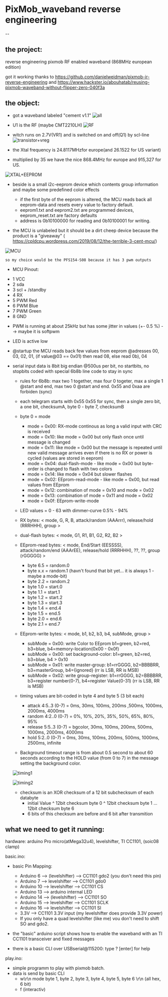 # PixMob_waveband reverse engineering
--

the project:
-
  reverse engineering pixmob RF enabled waveband (868MHz european edition)
  
  got it working thanks to https://github.com/danielweidman/pixmob-ir-reverse-engineering
  and  https://www.hackster.io/abouhatab/reusing-pixmob-waveband-without-flipper-zero-040f3a

the object:
-
  + got a waveband labeled "cement v1.1"
  ![all](https://github.com/sueppchen/PixMob_waveband/assets/58486836/6f24268f-cfc5-4daa-93ae-c9d2c14f122d)
  
  + U1 is the RF (maybe CMT2210LH)
  ![RF](https://github.com/sueppchen/PixMob_waveband/assets/58486836/27d4b4d4-64a9-4391-908f-28166be6646a)
  
  + witch runs on 2.7V(VR1) and is switched on and off(Q1) by scl-line
  ![transistor+vreg](https://github.com/sueppchen/PixMob_waveband/assets/58486836/2c1df685-c942-491d-9bc7-c8434d9b0ffb)
  
  + the Xtal frequency is 24.8117MHzfor europe(and 26.1522 for US variant)
  + multiplied by 35 we have the nice 868.4MHz for europe and 915,327 for US.
  
  ![XTAL+EEPROM](https://github.com/sueppchen/PixMob_waveband/assets/58486836/8d73dcba-42db-4f61-b4b3-9b6028d15b26)
  
  + beside is a small i2c-eeprom device which contents group information and maybe some predefined color effects
    - if the first byte of the eeprom is altered, the MCU reads back all eeprom-data and resets every value to factory default.
    - eeprom1.txt and eeprom2.txt are programmed devices, eeprom_reset.txt are factory defaults
    - address is 0b10100000 for reading and 0b10100001 for writing.
  
  
  + the MCU is unlabeled but it should be a dirt cheep device because the product is a "giveaway"
    ( https://cpldcpu.wordpress.com/2019/08/12/the-terrible-3-cent-mcu/)
  
  ![MCU](https://github.com/sueppchen/PixMob_waveband/assets/58486836/497c3a8c-62c1-48c1-b1f2-a0d007095368)
  
  
    so my choice would be the PFS154-S08 because it has 3 pwm outputs
  
  + MCU Pinout:
   - 1 VCC   
   - 2 sda   
   - 3 scl + /standby    
   - 4 RX
   - 5 PWM Red   
   - 6 PWM Blue   
   - 7 PWM Green   
   - 8 GND 
    
  + PWM is running at about 25kHz but has some jitter in values (+- 0.5 %)  --> maybe it is softpwm
  + LED is active low
  
  + @startup the MCU reads back few values from eeprom @adresses 00, 03, 02, 01, (if value@03 == 0x01) then read 08, else read 0b), 04

  + serial input data is 8bit big endian @500us per bit, no startbits, no stopbits coded with special 6b8b line code to stay in sync
    - rules for 6b8b: max two 1 together, max four 0 togeter, max a single 1 @start and end, max two 0 @start and end. 0x55 and 0xaa are forbiden (sync)
    - each telegram starts with 0x55 0x55 for sync, then a single zero bit, a one bit, checksumA, byte 0 - byte 7, checksumB
    - byte 0 = mode
      * mode = 0x00: RX-mode continous as long a valid input with CRC is received  
      * mode = 0x10: like mode = 0x00 but only flash once until message is changed
      * mode = 0x11: like mode = 0x00 but the message is repeated until new valid message arrives even if there is no RX or power is cycled (values are stored in eeprom)
      * mode = 0x04: dual-flash-mode - like mode = 0x00 but byte-order is changed to flash with two colors
      * mode = 0x14: like mode = 0x04 but slower flashes
      * mode = 0x02: EEprom-read-mode - like mode = 0x00, but read values from EEprom
      * mode = 0x12: combination of mode = 0x10 and mode = 0x02
      * mode = 0x13: combination of mode = 0x11 and mode = 0x02
      * mode = 0x0f: EEprom-write-mode
    
    - LED values = 0 - 63 with dimmer-curve 0.5% - 94%
    - RX bytes:  < mode, G, R, B, attack/random (AAArrr), release/hold (RRRHHH), group >
    - dual-flash bytes: < mode, G1, R1, B1, G2, R2, B2 >
    - EEprom-read bytes: < mode, End/Start (EESSSS), attack/random/end (AAArEE), release/hold (RRRHHH), ??, ??, group (rGGGGG) >
      * byte 6.5 = random.0
      * byte x.x = random.1 (havn't found that bit yet... it is always 1 - maybe a mode-bit)
      * byte 2.2 = random.2
      * byte 1.0 = start.0
      * byte 1.1 = start.1
      * byte 1.2 = start.2
      * byte 1.3 = start.3
      * byte 1.4 = end.4
      * byte 1.5 = end.5
      * byte 2.0 = end.6
      * byte 2.1 = end.7
    - EEprom-write bytes: < mode, b1, b2, b3, b4, subMode, group >
      * subMode = 0x00: write Color to EEprom b1=green, b2=red, b3=blue, b4=memory-location(0x00 - 0x0f)
      * subMode = 0x00: set background-color: b1=green, b2=red, b3=blue, b4 > 0x10
      * subMode = 0x01: write master-group: b1=rrGGGG, b2=BBBBRR, b3=masterGroup, b4={ignored} (rr is LSB, RR is MSB)
      * subMode = 0x02: write group-register: b1=rrGGGG, b2=BBBBRR, b3=register number(0-7), b4=register Value(0-31) (rr is LSB, RR is MSB)
    - timing values are bit-coded in byte 4 and byte 5 (3 bit each)
      * attack  4:5..3 (0-7) = 0ms, 30ms, 100ms, 200ms ,500ms, 1000ms, 2000ms, 4000ms
      * random  4:2..0 (0-7) = 0%, 10%, 20%, 35%, 50%, 65%, 80%, 95%
      * release 5:5..3 (0-7) = bgcolor, 30ms, 100ms, 200ms, 500ms, 1000ms, 2000ms, 4000ms
      * hold    5:2..0 (0-7) = 0ms, 30ms, 100ms, 200ms, 500ms, 1000ms, 2500ms, infinite
    - Background timeout range is from about 0.5 second to about 60 seconds according to the HOLD value (from 0 to 7) in the message setting the background color.  

    ![timing1](https://github.com/sueppchen/PixMob_waveband/assets/58486836/7edfed66-dd12-40f3-a30b-8f9e245992b8)

    ![timing2](https://github.com/sueppchen/PixMob_waveband/assets/58486836/72125370-ecef-4c2f-8bf7-4f00ef518a4f)

    - checksum is an XOR checksum of a 12 bit subchecksum of each databyte
      * initial Value ^ 12bit checksum byte 0 ^ 12bit checksum byte 1 ... 12bit checksum byte 6
      * 6 bits of this checksum are before and 6 bit after transmition 



what we need to get it running:
-
  hardware: arduino Pro micro(atMega32u4), levelshifter, TI CC1101, (soic08 clamp)
  
  basic.ino:
   + basic Pin Mapping:
     - Arduino  6 --> (levelshifter) --> CC1101 gdo2 (you don't need this pin) 
     - Arduino  7 --> levelshifter --> CC1101 gdo0
     - Arduino 10 --> levelshifter --> CC1101 CS
     - Arduino 13 --> arduino internal LED
     - Arduino 14 --> (levelshifter) --> CC1101 SO
     - Arduino 15 --> levelshifter --> CC1101 SCLK
     - Arduino 16 --> levelshifter --> CC1101 SI
     - 3.3V --> CC1101 3.3V input (my levelshifter does provide 3.3V power)
     - If you only have a quad levelshifter (like me) vou don't need to shift SO and gdo2.
  
   + the "basic" arduino script shows how to enable the waveband with an TI CC1101 transceiver and fixed messages
   + there is a basic CLI over USBserial@115200: type ? [enter] for help
  
  play.ino:
   + simple programm to play with pixmob batch.
   + data is send by basic CLI
     - w\r\n    mode byte 1, byte 2, byte 3, byte 4, byte 5, byte 6 \r\n (all hex, 6 bit)
     - f (interactiv)
    
